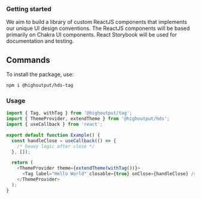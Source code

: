### Getting started

We aim to build a library of custom ReactJS components that implements our unique UI design conventions. The ReactJS components will be based primarily on Chakra UI components. React Storybook will be used for documentation and testing.

## Commands

To install the package, use:

```bash
npm i @highoutput/hds-tag
```

### Usage

```typescript
import { Tag, withTag } from '@highoutput/tag';
import { ThemeProvider, extendTheme } from '@highoutput/hds';
import { useCallback } from 'react';

export default function Example() {
  const handleClose = useCallback(() => {
    /* heavy logic after close */
  }, []);

  return (
    <ThemeProvider theme={extendTheme(withTag())}>
      <Tag label="Hello World" closable={true} onClose={handleClose} />
    </ThemeProvider>
  );
}
```
